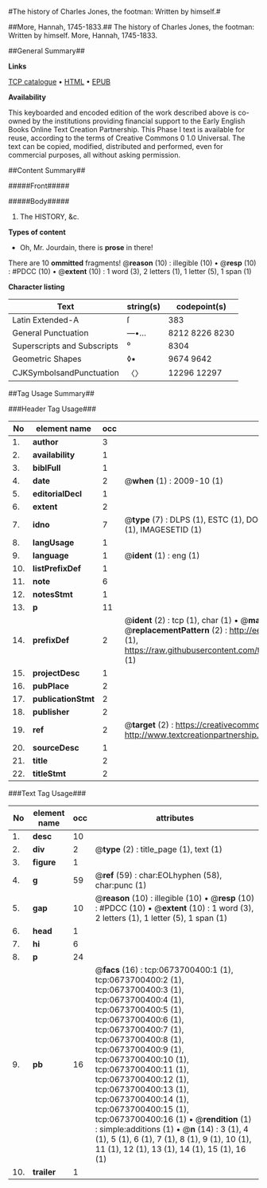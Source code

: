 #The history of Charles Jones, the footman: Written by himself.#

##More, Hannah, 1745-1833.##
The history of Charles Jones, the footman: Written by himself.
More, Hannah, 1745-1833.

##General Summary##

**Links**

[TCP catalogue](http://www.ota.ox.ac.uk/tcp/)  • 
[HTML](http://tei.it.ox.ac.uk/tcp/Texts-HTML/free/004/004804029.html)  • 
[EPUB](http://tei.it.ox.ac.uk/tcp/Texts-EPUB/free/004/004804029.epub)

**Availability**

This keyboarded and encoded edition of the
	       work described above is co-owned by the institutions
	       providing financial support to the Early English Books
	       Online Text Creation Partnership. This Phase I text is
	       available for reuse, according to the terms of Creative
	       Commons 0 1.0 Universal. The text can be copied,
	       modified, distributed and performed, even for
	       commercial purposes, all without asking permission.


##Content Summary##

#####Front#####

#####Body#####

1. The HISTORY, &c.

**Types of content**

  * Oh, Mr. Jourdain, there is **prose** in there!

There are 10 **ommitted** fragments! 
 @__reason__ (10) : illegible (10)  •  @__resp__ (10) : #PDCC (10)  •  @__extent__ (10) : 1 word (3), 2 letters (1), 1 letter (5), 1 span (1)

**Character listing**


|Text|string(s)|codepoint(s)|
|---|---|---|
|Latin Extended-A|ſ|383|
|General Punctuation|—•…|8212 8226 8230|
|Superscripts             and Subscripts|⁰|8304|
|Geometric Shapes|◊▪|9674 9642|
|CJKSymbolsandPunctuation|〈〉|12296 12297|

##Tag Usage Summary##

###Header Tag Usage###

|No|element name|occ|attributes|
|---|---|---|---|
|1.|__author__|3||
|2.|__availability__|1||
|3.|__biblFull__|1||
|4.|__date__|2| @__when__ (1) : 2009-10 (1)|
|5.|__editorialDecl__|1||
|6.|__extent__|2||
|7.|__idno__|7| @__type__ (7) : DLPS (1), ESTC (1), DOCNO (1), TCP (1), GALEDOCNO (1), CONTENTSET (1), IMAGESETID (1)|
|8.|__langUsage__|1||
|9.|__language__|1| @__ident__ (1) : eng (1)|
|10.|__listPrefixDef__|1||
|11.|__note__|6||
|12.|__notesStmt__|1||
|13.|__p__|11||
|14.|__prefixDef__|2| @__ident__ (2) : tcp (1), char (1)  •  @__matchPattern__ (2) : ([0-9\-]+):([0-9IVX]+) (1), (.+) (1)  •  @__replacementPattern__ (2) : http://eebo.chadwyck.com/downloadtiff?vid=$1&page=$2 (1), https://raw.githubusercontent.com/textcreationpartnership/Texts/master/tcpchars.xml#$1 (1)|
|15.|__projectDesc__|1||
|16.|__pubPlace__|2||
|17.|__publicationStmt__|2||
|18.|__publisher__|2||
|19.|__ref__|2| @__target__ (2) : https://creativecommons.org/publicdomain/zero/1.0/ (1), http://www.textcreationpartnership.org/docs/. (1)|
|20.|__sourceDesc__|1||
|21.|__title__|2||
|22.|__titleStmt__|2||


###Text Tag Usage###

|No|element name|occ|attributes|
|---|---|---|---|
|1.|__desc__|10||
|2.|__div__|2| @__type__ (2) : title_page (1), text (1)|
|3.|__figure__|1||
|4.|__g__|59| @__ref__ (59) : char:EOLhyphen (58), char:punc (1)|
|5.|__gap__|10| @__reason__ (10) : illegible (10)  •  @__resp__ (10) : #PDCC (10)  •  @__extent__ (10) : 1 word (3), 2 letters (1), 1 letter (5), 1 span (1)|
|6.|__head__|1||
|7.|__hi__|6||
|8.|__p__|24||
|9.|__pb__|16| @__facs__ (16) : tcp:0673700400:1 (1), tcp:0673700400:2 (1), tcp:0673700400:3 (1), tcp:0673700400:4 (1), tcp:0673700400:5 (1), tcp:0673700400:6 (1), tcp:0673700400:7 (1), tcp:0673700400:8 (1), tcp:0673700400:9 (1), tcp:0673700400:10 (1), tcp:0673700400:11 (1), tcp:0673700400:12 (1), tcp:0673700400:13 (1), tcp:0673700400:14 (1), tcp:0673700400:15 (1), tcp:0673700400:16 (1)  •  @__rendition__ (1) : simple:additions (1)  •  @__n__ (14) : 3 (1), 4 (1), 5 (1), 6 (1), 7 (1), 8 (1), 9 (1), 10 (1), 11 (1), 12 (1), 13 (1), 14 (1), 15 (1), 16 (1)|
|10.|__trailer__|1||
